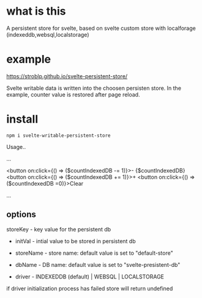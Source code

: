 # what is this

A persistent store for svelte, based on svelte custom store with localforage (indexeddb,websql,localstorage)

# example

https://stroblp.github.io/svelte-persistent-store/

Svelte writable data is written into the choosen persisten store. In the example, counter value is restored after page reload.

# install

`npm i svelte-writable-persistent-store`

Usage..

...
<script>
	import persistentStore from "svelte-writable-persistent-store"
	let countIndexedDB = persistentStore("counter-value", 0);
</script>

<button on:click={() => ($countIndexedDB -= 1)}>-</button>
<span>{$countIndexedDB}</span>
<button on:click={() => ($countIndexedDB += 1)}>+</button>
<button on:click={() => ($countIndexedDB =0)}>Clear</button>

...

## options

storeKey - key value for the persistent db

* initVal - intial value to be stored in persistent db

* storeName - store name: default value is set to "default-store"

* dbName - DB name: default value is set to "svelte-presistent-db"

* driver - INDEXEDDB (default) | WEBSQL | LOCALSTORAGE
        
if driver initialization process has failed store will return undefined    

